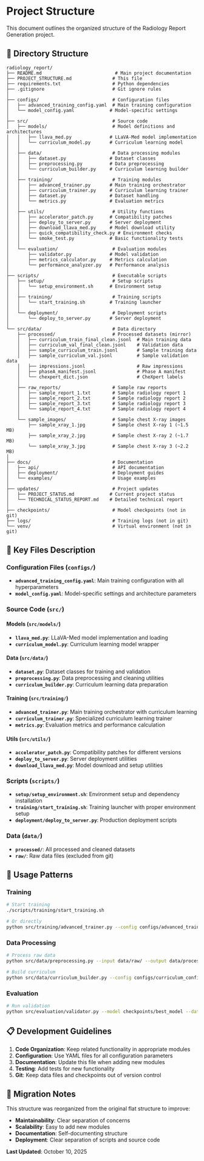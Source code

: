 # Project Structure

This document outlines the organized structure of the Radiology Report Generation project.

## 📁 Directory Structure

```
radiology_report/
├── README.md                           # Main project documentation
├── PROJECT_STRUCTURE.md               # This file
├── requirements.txt                   # Python dependencies
├── .gitignore                         # Git ignore rules
│
├── configs/                           # Configuration files
│   ├── advanced_training_config.yaml  # Main training configuration
│   └── model_config.yaml             # Model-specific settings
│
├── src/                               # Source code
│   ├── models/                        # Model definitions and architectures
│   │   ├── llava_med.py              # LLaVA-Med model implementation
│   │   └── curriculum_model.py       # Curriculum learning model
│   │
│   ├── data/                          # Data processing modules
│   │   ├── dataset.py                # Dataset classes
│   │   ├── preprocessing.py          # Data preprocessing
│   │   └── curriculum_builder.py     # Curriculum learning builder
│   │
│   ├── training/                      # Training modules
│   │   ├── advanced_trainer.py       # Main training orchestrator
│   │   ├── curriculum_trainer.py     # Curriculum learning trainer
│   │   ├── dataset.py                # Dataset handling
│   │   └── metrics.py                # Evaluation metrics
│   │
│   ├── utils/                         # Utility functions
│   │   ├── accelerator_patch.py      # Compatibility patches
│   │   ├── deploy_to_server.py       # Server deployment
│   │   ├── download_llava_med.py     # Model download utility
│   │   ├── quick_compatibility_check.py # Environment checks
│   │   └── smoke_test.py             # Basic functionality tests
│   │
│   └── evaluation/                    # Evaluation modules
│       ├── validator.py              # Model validation
│       ├── metrics_calculator.py     # Metrics calculation
│       └── performance_analyzer.py   # Performance analysis
│
├── scripts/                           # Executable scripts
│   ├── setup/                         # Setup scripts
│   │   └── setup_environment.sh      # Environment setup
│   │
│   ├── training/                      # Training scripts
│   │   └── start_training.sh         # Training launcher
│   │
│   └── deployment/                    # Deployment scripts
│       └── deploy_to_server.py       # Server deployment
│
└── src/data/                          # Data directory
    ├── processed/                     # Processed datasets (mirror)
    │   ├── curriculum_train_final_clean.jsonl  # Main training data
    │   ├── curriculum_val_final_clean.jsonl    # Validation data
    │   ├── sample_curriculum_train.jsonl       # Sample training data
    │   ├── sample_curriculum_val.jsonl         # Sample validation data
    │   ├── impressions.jsonl                   # Raw impressions
    │   ├── phaseA_manifest.jsonl               # Phase A manifest
    │   └── chexpert_dict.json                  # CheXpert labels
    │
    ├── raw_reports/                   # Sample raw reports
    │   ├── sample_report_1.txt        # Sample radiology report 1
    │   ├── sample_report_2.txt        # Sample radiology report 2
    │   ├── sample_report_3.txt        # Sample radiology report 3
    │   └── sample_report_4.txt        # Sample radiology report 4
    │
    └── sample_images/                 # Sample chest X-ray images
        ├── sample_xray_1.jpg          # Sample chest X-ray 1 (~1.5 MB)
        ├── sample_xray_2.jpg          # Sample chest X-ray 2 (~1.7 MB)
        └── sample_xray_3.jpg          # Sample chest X-ray 3 (~2.2 MB)
│
├── docs/                              # Documentation
│   ├── api/                           # API documentation
│   ├── deployment/                    # Deployment guides
│   └── examples/                      # Usage examples
│
├── updates/                           # Project updates
│   ├── PROJECT_STATUS.md             # Current project status
│   └── TECHNICAL_STATUS_REPORT.md    # Detailed technical report
│
├── checkpoints/                       # Model checkpoints (not in git)
├── logs/                              # Training logs (not in git)
└── venv/                              # Virtual environment (not in git)
```

## 🔧 **Key Files Description**

### Configuration Files (`configs/`)
- **`advanced_training_config.yaml`**: Main training configuration with all hyperparameters
- **`model_config.yaml`**: Model-specific settings and architecture parameters

### Source Code (`src/`)

#### Models (`src/models/`)
- **`llava_med.py`**: LLaVA-Med model implementation and loading
- **`curriculum_model.py`**: Curriculum learning model wrapper

#### Data (`src/data/`)
- **`dataset.py`**: Dataset classes for training and validation
- **`preprocessing.py`**: Data preprocessing and cleaning utilities
- **`curriculum_builder.py`**: Curriculum learning data preparation

#### Training (`src/training/`)
- **`advanced_trainer.py`**: Main training orchestrator with curriculum learning
- **`curriculum_trainer.py`**: Specialized curriculum learning trainer
- **`metrics.py`**: Evaluation metrics and performance calculation

#### Utils (`src/utils/`)
- **`accelerator_patch.py`**: Compatibility patches for different versions
- **`deploy_to_server.py`**: Server deployment utilities
- **`download_llava_med.py`**: Model download and setup utilities

### Scripts (`scripts/`)
- **`setup/setup_environment.sh`**: Environment setup and dependency installation
- **`training/start_training.sh`**: Training launcher with proper environment setup
- **`deployment/deploy_to_server.py`**: Production deployment scripts

### Data (`data/`)
- **`processed/`**: All processed and cleaned datasets
- **`raw/`**: Raw data files (excluded from git)

## 🚀 **Usage Patterns**

### Training
```bash
# Start training
./scripts/training/start_training.sh

# Or directly
python src/training/advanced_trainer.py --config configs/advanced_training_config.yaml
```

### Data Processing
```bash
# Process raw data
python src/data/preprocessing.py --input data/raw/ --output data/processed/

# Build curriculum
python src/data/curriculum_builder.py --config configs/curriculum_config.yaml
```

### Evaluation
```bash
# Run validation
python src/evaluation/validator.py --model checkpoints/best_model --data data/processed/curriculum_val_final_clean.jsonl
```

## 📋 **Development Guidelines**

1. **Code Organization**: Keep related functionality in appropriate modules
2. **Configuration**: Use YAML files for all configuration parameters
3. **Documentation**: Update this file when adding new modules
4. **Testing**: Add tests for new functionality
5. **Git**: Keep data files and checkpoints out of version control

## 🔄 **Migration Notes**

This structure was reorganized from the original flat structure to improve:
- **Maintainability**: Clear separation of concerns
- **Scalability**: Easy to add new modules
- **Documentation**: Self-documenting structure
- **Deployment**: Clear separation of scripts and source code

**Last Updated**: October 10, 2025
